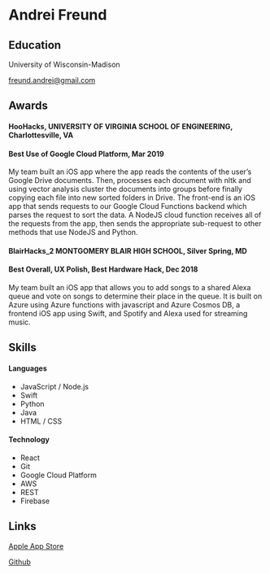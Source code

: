 # Andrei Freund

## Education
University of Wisconsin-Madison

freund.andrei@gmail.com

## Awards
#### HooHacks, UNIVERSITY OF VIRGINIA SCHOOL OF ENGINEERING, Charlottesville, VA 
#### Best Use of Google Cloud Platform, Mar 2019
My team built an iOS app where the app reads the contents of the user’s Google Drive documents. Then, processes each document with nltk and using vector analysis cluster the documents into groups before finally copying each file into new sorted folders in Drive.
The front-end is an iOS app that sends requests to our Google Cloud Functions backend which parses the request to sort the data. A NodeJS cloud function receives all of the requests from the app, then sends the appropriate sub-request to other methods that use NodeJS and Python.

#### BlairHacks_2 MONTGOMERY BLAIR HIGH SCHOOL, Silver Spring, MD 
#### Best Overall, UX Polish, Best Hardware Hack, Dec 2018
My team built an iOS app that allows you to add songs to a shared Alexa queue and vote on songs to determine their place in the queue. It is built on Azure using Azure functions with javascript and Azure Cosmos DB, a frontend iOS app using Swift, and Spotify and Alexa used for streaming music.

## Skills
#### Languages
* JavaScript / Node.js
* Swift
* Python
* Java
* HTML / CSS
#### Technology
* React
* Git
* Google Cloud Platform
* AWS
* REST
* Firebase

## Links
[Apple App Store](https://apps.apple.com/us/developer/andrei-freund/id1202602155)

[Github](https://github.com/BUGSYTHEBEAN)


